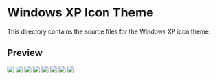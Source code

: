 # Windows XP Icon Theme
This directory contains the source files for the Windows XP icon theme.

## Preview
<img src="https://raw.githubusercontent.com/rozniak/xfce-winxp-tc/master/icons/luna/res/32x32/computer.png"> <img src="https://raw.githubusercontent.com/rozniak/xfce-winxp-tc/master/icons/luna/res/32x32/net_places.png"> <img src="https://raw.githubusercontent.com/rozniak/xfce-winxp-tc/master/icons/luna/res/32x32/desktop.png"> <img src="https://raw.githubusercontent.com/rozniak/xfce-winxp-tc/master/icons/luna/res/32x32/dialog-info.png"> <img src="https://raw.githubusercontent.com/rozniak/xfce-winxp-tc/master/icons/luna/res/32x32/dialog-warning.png"> <img src="https://raw.githubusercontent.com/rozniak/xfce-winxp-tc/master/icons/luna/res/32x32/dialog-error.png"> <img src="https://raw.githubusercontent.com/rozniak/xfce-winxp-tc/master/icons/luna/res/32x32/fave.png"> <img src="https://raw.githubusercontent.com/rozniak/xfce-winxp-tc/master/icons/luna/res/32x32/bin.png">
